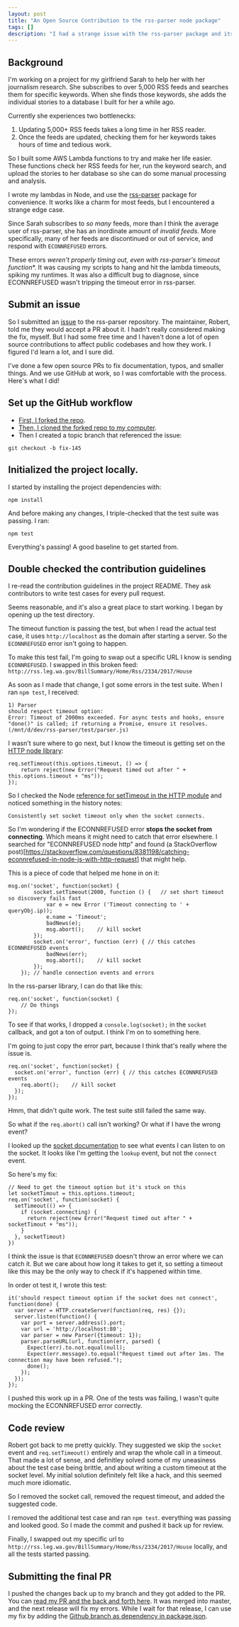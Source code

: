 ```yaml
---
layout: post
title: "An Open Source Contribution to the rss-parser node package"
tags: []
description: "I had a strange issue with the rss-parser package and its timeout function. It led me to creating a successful pull request in the project."
---
```


## Background

I'm working on a project for my girlfriend Sarah to help her with her journalism research. She subscribes to over 5,000 RSS feeds and searches them for specific keywords. When she finds those keywords, she adds the individual stories to a database I built for her a while ago. 

Currently she experiences two bottlenecks: 

1. Updating 5,000+ RSS feeds takes a long time in her RSS reader.
2. Once the feeds are updated, checking them for her keywords takes hours of time and tedious work. 

So I built some AWS Lambda functions to try and make her life easier. These functions check her RSS feeds for her, run the keyword search, and upload the stories to her database so she can do some manual processing and analysis. 

I wrote my lambdas in Node, and use the [rss-parser](https://www.npmjs.com/package/rss-parser) package for convenience. It works like a charm for most feeds, but I encountered a strange edge case. 

Since Sarah subscribes to *so many* feeds, more than I think the average user of rss-parser, she has an inordinate amount of *invalid feeds*. More specifically, many of her feeds are discontinued or out of service, and respond with `ECONNREFUSED` errors. 

These errors *weren't properly timing out, even with rss-parser's timeout function**. It was causing my scripts to hang and hit the lambda timeouts, spiking my runtimes. It was also a difficult bug to diagnose, since ECONNREFUSED wasn't tripping the timeout error in rss-parser. 

## Submit an issue 

So I submitted an [issue](https://github.com/rbren/rss-parser/issues/145) to the rss-parser repository. The maintainer, Robert, told me they would accept a PR about it. I hadn't really considered making the fix, myself. But I had some free time and I haven't done a lot of open source contributions to affect public codebases and how they work. I figured I'd learn a lot, and I sure did.

I've done a few open source PRs to fix documentation, typos, and smaller things. And we use GitHub at work, so I was comfortable with the process. Here's what I did!

## Set up the GitHub workflow

* [First, I forked the repo](https://help.github.com/en/github/getting-started-with-github/fork-a-repo).
* [Then, I cloned the forked repo to my computer](https://help.github.com/en/github/creating-cloning-and-archiving-repositories/cloning-a-repository).
* Then I created a topic branch that referenced the issue:

```
git checkout -b fix-145
```

## Initialized the project locally.

I started by installing the project dependencies with: 

```
npm install
```

And before making any changes, I triple-checked that the test suite was passing. I ran:

```
npm test
```

Everything's passing! A good baseline to get started from. 

## Double checked the contribution guidelines 

I re-read the contribution guidelines in the project README. They ask contributors to write test cases for every pull request. 

Seems reasonable, and it's also a great place to start working. I began by opening up the test directory.

The timeout function is passing the test, but when I read the actual test case, it uses `http://localhost` as the domain after starting a server. So the `ECONNREFUSED` error isn't going to happen. 

To make this test fail, I'm going to swap out a specific URL I know is sending `ECONNREFUSED`. I swapped in this broken feed: `http://rss.leg.wa.gov/BillSummary/Home/Rss/2334/2017/House`

As soon as I made that change, I got some errors in the test suite. When I ran `npm test`, I received:

```
1) Parser
should respect timeout option:
Error: Timeout of 2000ms exceeded. For async tests and hooks, ensure "done()" is called; if returning a Promise, ensure it resolves. (/mnt/d/dev/rss-parser/test/parser.js)
```

I wasn't sure where to go next, but I know the timeout is getting set on the [HTTP node library](https://nodejs.org/api/http.html): 

```
req.setTimeout(this.options.timeout, () => {
    return reject(new Error("Request timed out after " + this.options.timeout + "ms"));
});
```

So I checked the Node [reference for setTimeout in the HTTP module](https://nodejs.org/api/http.html#http_request_settimeout_timeout_callback) and noticed something in the history notes: 

```
Consistently set socket timeout only when the socket connects.
```

So I'm wondering if the ECONNREFUSED error **stops the socket from connecting**. Which means it might need to catch that error elsewhere. I searched for "ECONNREFUSED node http" and found (a StackOverflow post)[https://stackoverflow.com/questions/8381198/catching-econnrefused-in-node-js-with-http-request] that might help. 

This is a piece of code that helped me hone in on it: 

```
msg.on('socket', function(socket) { 
        socket.setTimeout(2000, function () {   // set short timeout so discovery fails fast
            var e = new Error ('Timeout connecting to ' + queryObj.ip));
            e.name = 'Timeout';
            badNews(e);
            msg.abort();    // kill socket
        });
        socket.on('error', function (err) { // this catches ECONNREFUSED events
            badNews(err);
            msg.abort();    // kill socket
        });
    }); // handle connection events and errors
```

In the rss-parser library, I can do that like this: 

```
req.on('socket', function(socket) {
    // Do things
});
```

To see if that works, I dropped a `console.log(socket);` in the `socket` callback, and got a ton of output. I think I'm on to something here. 

I'm going to just copy the error part, because I think that's really where the issue is. 

```
req.on('socket', function(socket) {
  socket.on('error', function (err) { // this catches ECONNREFUSED events
    req.abort();    // kill socket
  });
});
```

Hmm, that didn't quite work. The test suite still failed the same way.

So what if the `req.abort()` call isn't working? Or what if I have the wrong event? 

I looked up the [socket documentation](https://nodejs.org/api/net.html) to see what events I can listen to on the socket. It looks like I'm getting the `lookup` event, but not the `connect` event.

So here's my fix: 

```
// Need to get the timeout option but it's stuck on this 
let socketTimout = this.options.timeout;
req.on('socket', function(socket) {
  setTimeout(() => {
    if (socket.connecting) {
      return reject(new Error("Request timed out after " + socketTimout + "ms"));
    }
  }, socketTimout)
})
```


I think the issue is that `ECONNREFUSED` doesn't throw an error where we can catch it. But we care about how long it takes to get it, so setting a timeout like this may be the only way to check if it's happened within time. 

In order ot test it, I wrote this test: 

```
it('should respect timeout option if the socket does not connect', function(done) {
  var server = HTTP.createServer(function(req, res) {});
  server.listen(function() {
    var port = server.address().port;
    var url = 'http://localhost:80';
    var parser = new Parser({timeout: 1});
    parser.parseURL(url, function(err, parsed) {
      Expect(err).to.not.equal(null);
      Expect(err.message).to.equal("Request timed out after 1ms. The connection may have been refused.");
      done();
    });
  });
});
```

I pushed this work up in a PR. One of the tests was failing, I wasn't quite mocking the ECONNREFUSED error correctly. 

## Code review 

Robert got back to me pretty quickly. They suggested we skip the `socket` event and `req.setTimeout()` entirely and wrap the whole call in a timeout. That made a lot of sense, and definitley solved some of my uneasiness about the test case being brittle, and about writing a custom timeout at the socket level. My initial solution definitely felt like a hack, and this seemed much more idiomatic.

So I removed the socket call, removed the request timeout, and added the suggested code. 

I removed the additional test case and ran `npm test`. everything was passing and looked good. So I made the commit and pushed it back up for review. 

Finally, I swapped out my specific url to `http://rss.leg.wa.gov/BillSummary/Home/Rss/2334/2017/House` locally, and all the tests started passing. 

## Submitting the final PR

I pushed the changes back up to my branch and they got added to the PR. You can [read my PR and the back and forth here](https://github.com/rbren/rss-parser/pull/146). It was merged into master, and the next release will fix my errors. While I wait for that release, I can use my fix by adding the [Github branch as dependency in package.json](https://medium.com/@jonchurch/use-github-branch-as-dependency-in-package-json-5eb609c81f1a).